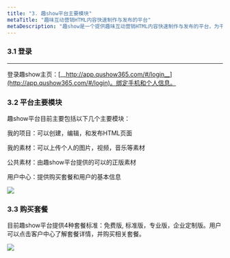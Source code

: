```yaml
---
title: "3. 趣show平台主要模块"
metaTitle: "趣味互动营销HTML内容快速制作与发布的平台"
metaDescription: "趣show是一个提供趣味互动营销HTML内容快速制作与发布的平台，为千万的品牌主，中小商家和自媒体提供全新的互动营销视频制作技术支持与营销生态整合。"
---
```


### 3.1 登录

***

登录趣show主页：[__http://app.qushow365.com/#/login__](http://app.qushow365.com/#/login)。绑定手机和个人信息。

### 3.2 平台主要模块

趣show平台目前主要包括以下几个主要模块：

我的项目：可以创建，编辑，和发布HTML页面

我的素材：可以上传个人的图片，视频，音乐等素材

公共素材：由趣show平台提供的可以的正版素材

用户中心：提供购买套餐和用户的基本信息

![](https://tcs-ga.teambition.net/storage/111o1989f7bf7a18739d90ef5fa5690bf385?Signature=eyJhbGciOiJIUzI1NiIsInR5cCI6IkpXVCJ9.eyJBcHBJRCI6IjU5Mzc3MGZmODM5NjMyMDAyZTAzNThmMSIsIl9hcHBJZCI6IjU5Mzc3MGZmODM5NjMyMDAyZTAzNThmMSIsIl9vcmdhbml6YXRpb25JZCI6IiIsImV4cCI6MTU3ODk3MjM5NCwiaWF0IjoxNTc4MzY3NTk0LCJyZXNvdXJjZSI6Ii9zdG9yYWdlLzExMW8xOTg5ZjdiZjdhMTg3MzlkOTBlZjVmYTU2OTBiZjM4NSJ9.m6DXfYqiPV60W34V8VIlmghYxw_59O3qMGq0Aufhtqs&download=image.png "")

### 3.3 购买套餐

目前趣show平台提供4种套餐标准：免费版, 标准版，专业版，企业定制版。用户可以点击客户中心了解套餐详情，并购买相关套餐。

![](https://tcs-ga.teambition.net/storage/111o073cad1996f34f5dd5291f07217fef24?Signature=eyJhbGciOiJIUzI1NiIsInR5cCI6IkpXVCJ9.eyJBcHBJRCI6IjU5Mzc3MGZmODM5NjMyMDAyZTAzNThmMSIsIl9hcHBJZCI6IjU5Mzc3MGZmODM5NjMyMDAyZTAzNThmMSIsIl9vcmdhbml6YXRpb25JZCI6IiIsImV4cCI6MTU3ODk3MjM5NCwiaWF0IjoxNTc4MzY3NTk0LCJyZXNvdXJjZSI6Ii9zdG9yYWdlLzExMW8wNzNjYWQxOTk2ZjM0ZjVkZDUyOTFmMDcyMTdmZWYyNCJ9.yTtmJauZVEge_o-O053WCNOmogIe0EyWXTBccQYuMN4&download=image.png "")

